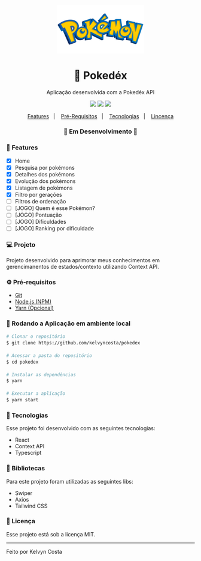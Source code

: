 <h4 align="center">
  <img src="https://github.com/kelvyncosta/pokedex/blob/main/src/assets/logo.png" alt="logo" height="130"/>
</h4>

<h1 align="center">
    🚀 Pokedéx
</h1>

<p align="center">Aplicação desenvolvida com a Pokedéx API</p>

<p align="center">
  <img src="https://img.shields.io/badge/react%20version-18.2.0-informational"/>
  <img src="https://img.shields.io/github/last-commit/kelvyncosta/pokedex/main">
  <img src="https://img.shields.io/badge/license-MIT-success"/>
</p>

<p align="center">
  <a href="#-features">Features</a>&nbsp;&nbsp;&nbsp;|&nbsp;&nbsp;&nbsp;
  <a href="#-pré-requisitos">Pré-Requisitos</a>&nbsp;&nbsp;&nbsp;|&nbsp;&nbsp;&nbsp;
  <a href="#-tecnologias">Tecnologias</a>&nbsp;&nbsp;&nbsp;|&nbsp;&nbsp;&nbsp;
  <a href="#-licença">Lincença</a>
</p>

<h3 align="center">
🚧  Em Desenvolvimento  🚧
</h3>

### 📎 Features

- [x] Home
- [x] Pesquisa por pokémons
- [x] Detalhes dos pokémons
- [x] Evolução dos pokémons
- [x] Listagem de pokémons
- [x] Filtro por gerações
- [ ] Filtros de ordenação
- [ ] [JOGO] Quem é esse Pokémon?
- [ ] [JOGO] Pontuação
- [ ] [JOGO] Dificuldades
- [ ] [JOGO] Ranking por dificuldade

### 💻 Projeto
Projeto desenvolvido para aprimorar meus conhecimentos em gerencimanentos de estados/contexto utilizando Context API.

### ⚙ Pré-requisitos
- [Git](https://git-scm.com)
- [Node.js (NPM)](https://nodejs.org/en/)
- [Yarn (Opcional)](https://yarnpkg.com/)

### 📗 Rodando a Aplicação em ambiente local

```bash
# Clonar o repositório
$ git clone https://github.com/kelvyncosta/pokedex

# Acessar a pasta do repositório
$ cd pokedex

# Instalar as dependências
$ yarn

# Executar a aplicação
$ yarn start
```

### 🚀 Tecnologias

Esse projeto foi desenvolvido com as seguintes tecnologias:

- React
- Context API
- Typescript

### 📕 Bibliotecas

Para este projeto foram utilizadas as seguintes libs:

- Swiper
- Axios
- Tailwind CSS

### 📝 Licença

Esse projeto está sob a licença MIT.

<hr/>

Feito por Kelvyn Costa
